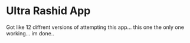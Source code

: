 # Ultra Rashid App

Got like 12 diffrent versions of attempting this app... this one the only one working... im done..
